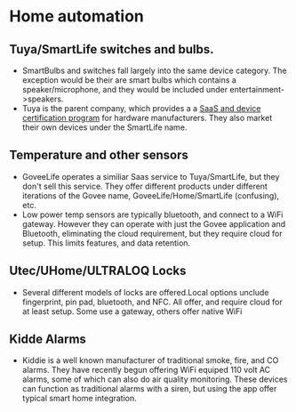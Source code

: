 # Home automation

## Tuya/SmartLife switches and bulbs.  
- SmartBulbs and switches fall largely into the same device category.  The exception would be their are smart bulbs which contains a speaker/microphone, and they would be included under entertainment->speakers.  
- Tuya is the parent company, which provides a a [SaaS and device certification program](https://www.tuya.com/platform/vas/works-with) for hardware manufacturers.  They also market their own devices under the SmartLife name.  

## Temperature and other sensors
- GoveeLife operates a similiar Saas service to Tuya/SmartLife, but they don't sell this service.  They offer different products under different iterations of the Govee name, GoveeLife/Home/SmartLife (confusing), etc.  
- Low power temp sensors are typically bluetooth, and connect to a WiFi gateway.  However they can operate with just the Govee application and Bluetooth, eliminating the cloud requirement, but they require cloud for setup.  This limits features, and data retention.  

## Utec/UHome/ULTRALOQ Locks
- Several different models of locks are offered.Local options unclude fingerprint, pin pad, bluetooth, and NFC.  All offer, and require cloud for at least setup.  Some use a gateway, others offer native WiFi

## Kidde Alarms  
- Kiddie is a well known manufacturer of traditional smoke, fire, and CO alarms.  They have recently begun offering WiFi equiped 110 volt AC alarms, some of which can also do air quality monitoring.  These devices can function as traditional alarms with a siren, but using the app offer typical smart home integration.


